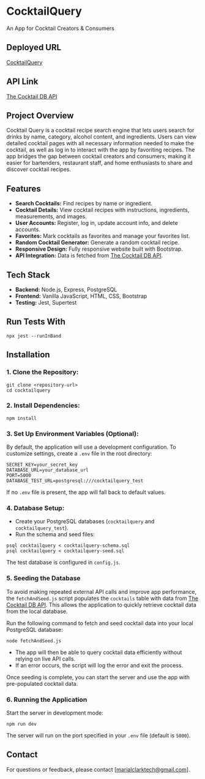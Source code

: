 CocktailQuery
=============
An App for Cocktail Creators & Consumers


Deployed URL
------------
[CocktailQuery](https://cocktailquery-1c6d0c33adcf.herokuapp.com/)

API Link
--------

[The Cocktail DB API](https://www.thecocktaildb.com/api.php)

Project Overview
----------------

Cocktail Query is a cocktail recipe search engine that lets users search for drinks by name, category, alcohol content, and ingredients. Users can view detailed cocktail pages with all necessary information needed to make the cocktail, as well as log in to interact with the app by favoriting recipes. The app bridges the gap between cocktail creators and consumers, making it easier for bartenders, restaurant staff, and home enthusiasts to share and discover cocktail recipes.

Features
--------

-   **Search Cocktails:** Find recipes by name or ingredient.
-   **Cocktail Details:** View cocktail recipes with instructions, ingredients, measurements, and images.
-   **User Accounts:** Register, log in, update account info, and delete accounts.
-   **Favorites:** Mark cocktails as favorites and manage your favorites list.
-   **Random Cocktail Generator:** Generate a random cocktail recipe.
-   **Responsive Design:** Fully responsive website built with Bootstrap.
-   **API Integration:** Data is fetched from [The Cocktail DB API](https://www.thecocktaildb.com/api.php).

Tech Stack
----------

-   **Backend:** Node.js, Express, PostgreSQL
-   **Frontend:** Vanilla JavaScript, HTML, CSS, Bootstrap
-   **Testing:** Jest, Supertest

Run Tests With
--------------

```
npx jest --runInBand

```

Installation
------------

### 1\. Clone the Repository:

```
git clone <repository-url>
cd cocktailquery

```

### 2\. Install Dependencies:

```
npm install

```

### 3\. Set Up Environment Variables (Optional):

By default, the application will use a development configuration. To customize settings, create a `.env` file in the root directory:

```
SECRET_KEY=your_secret_key
DATABASE_URL=your_database_url
PORT=5000
DATABASE_TEST_URL=postgresql:///cocktailquery_test

```

If no `.env` file is present, the app will fall back to default values.

### 4\. Database Setup:

-   Create your PostgreSQL databases (`cocktailquery` and `cocktailquery_test`).
-   Run the schema and seed files:

```
psql cocktailquery < cocktailquery-schema.sql
psql cocktailquery < cocktailquery-seed.sql

```

The test database is configured in `config.js`.

### 5\. Seeding the Database

To avoid making repeated external API calls and improve app performance, the `fetchAndSeed.js` script populates the `cocktails` table with data from [The Cocktail DB API](https://www.thecocktaildb.com/api.php). This allows the application to quickly retrieve cocktail data from the local database.

Run the following command to fetch and seed cocktail data into your local PostgreSQL database:

```
node fetchAndSeed.js

```

-   The app will then be able to query cocktail data efficiently without relying on live API calls.
-   If an error occurs, the script will log the error and exit the process.

Once seeding is complete, you can start the server and use the app with pre-populated cocktail data.

### 6\. Running the Application

Start the server in development mode:

```
npm run dev

```

The server will run on the port specified in your `.env` file (default is `5000`).


Contact
-------
For questions or feedback, please contact [marialclarktech@gmail.com].
